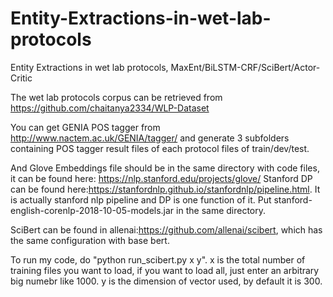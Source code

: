 # Entity-Extractions-in-wet-lab-protocols
Entity Extractions in wet lab protocols, MaxEnt/BiLSTM-CRF/SciBert/Actor-Critic


The wet lab protocols corpus can be retrieved from https://github.com/chaitanya2334/WLP-Dataset


You can get GENIA POS tagger from http://www.nactem.ac.uk/GENIA/tagger/ and generate 3 subfolders containing POS tagger result files of each protocol files of train/dev/test.


And Glove Embeddings file should be in the same directory with code files, it can be found here: https://nlp.stanford.edu/projects/glove/
Stanford DP can be found here:https://stanfordnlp.github.io/stanfordnlp/pipeline.html. It is actually stanford nlp pipeline and DP is one function of it. Put stanford-english-corenlp-2018-10-05-models.jar in the same directory.


SciBert can be found in allenai:https://github.com/allenai/scibert, which has the same configuration with base bert.


To run my code, do "python run_scibert.py x y". x is the total number of training files you want to load, if you want to load all, just enter an arbitrary big numebr like 1000. y is the dimension of vector used, by default it is 300.

